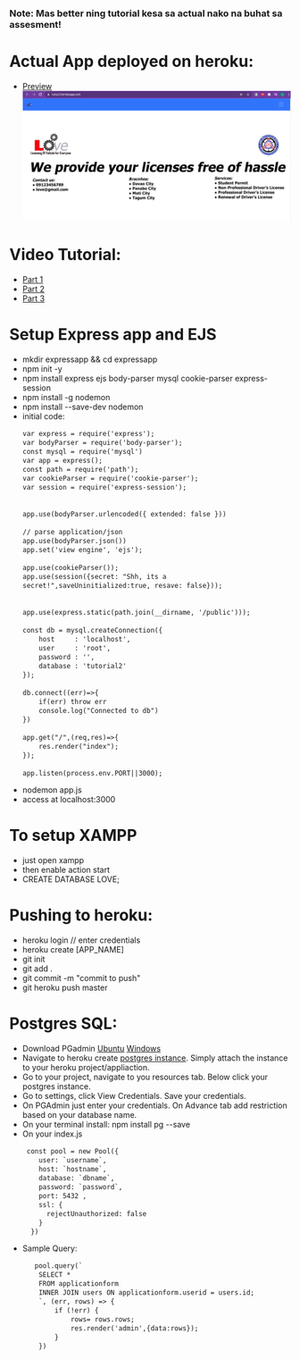 ### Note: Mas better ning tutorial kesa sa actual nako na buhat sa assesment!
# Actual App deployed on heroku:
- [Preview](https://tutut2.herokuapp.com/)
 ![Preview Image](https://raw.githubusercontent.com/josephgcedeno/tutnodeexpress/master/public/prev.png)


# Video Tutorial:
- [Part 1](https://drive.google.com/file/d/1owR9sgzGbcw8f5XTOD3DSH0-HQsBlo48/view?fbclid=IwAR0XOkbvg_oyhMn8fZ8m5v6buV4TIWUTYP0yOqHcDDiQ0P0hNvKF0oWlJsk)
- [Part 2](https://drive.google.com/file/d/1EW8WuRVhYXO7VnLn5Qv9PyR4wJ98CZi3/view?fbclid=IwAR3xyBU98iSdgE17oYlrzYtzEynAB8_65kBsB2gMV7MQcbvR-AcOBcHhm9g)
- [Part 3](https://drive.google.com/file/d/1ZmGOKoDvIfPgAf5sI83jgFwy6hcnyOcY/view?usp=sharing)

# Setup Express app and EJS

- mkdir expressapp && cd expressapp
- npm init -y
- npm install express ejs body-parser mysql cookie-parser express-session
- npm install -g nodemon
- npm install --save-dev nodemon
- initial code: 
    ```
    var express = require('express');
    var bodyParser = require('body-parser');
    const mysql = require('mysql')
    var app = express();
    const path = require('path');
    var cookieParser = require('cookie-parser');
    var session = require('express-session');


    app.use(bodyParser.urlencoded({ extended: false }))

    // parse application/json
    app.use(bodyParser.json())
    app.set('view engine', 'ejs');

    app.use(cookieParser());
    app.use(session({secret: "Shh, its a secret!",saveUninitialized:true, resave: false}));


    app.use(express.static(path.join(__dirname, '/public')));

    const db = mysql.createConnection({
        host     : 'localhost',
        user     : 'root',
        password : '',
        database : 'tutorial2'
    });

    db.connect((err)=>{
        if(err) throw err
        console.log("Connected to db")
    })

    app.get("/",(req,res)=>{
        res.render("index");
    });

    app.listen(process.env.PORT||3000);
    ```
- nodemon app.js
- access at localhost:3000

# To setup XAMPP
- just open xampp 
- then enable action start
- CREATE DATABASE LOVE;
# Pushing to heroku:
- heroku login // enter credentials
- heroku create [APP_NAME] 
- git init
- git add .
- git commit -m "commit to push"
- git heroku push master

# Postgres SQL:
- Download PGadmin [Ubuntu](https://tecadmin.net/how-to-install-pgadmin4-on-ubuntu-20-04/) [Windows](https://www.pgadmin.org/download/pgadmin-4-windows/)
- Navigate to heroku create [postgres instance](https://data.heroku.com/). Simply attach the instance to your heroku project/appliaction.
- Go to your project, navigate to you resources tab. Below click your postgres instance.
- Go to settings, click View Credentials. Save your credentials.
- On PGAdmin just enter your credentials. On Advance tab add restriction based on your database name.
- On your terminal install: npm install pg --save
- On your index.js
  ```
   const pool = new Pool({
      user: `username`, 
      host: `hostname`,
      database: `dbname`, 
      password: `password`, 
      port: 5432 , 
      ssl: {
        rejectUnauthorized: false
      }
    })
  ```
- Sample Query:
  ```
     pool.query(`
      SELECT *
      FROM applicationform
      INNER JOIN users ON applicationform.userid = users.id;
      `, (err, rows) => {
          if (!err) {
              rows= rows.rows;
              res.render('admin',{data:rows});
          } 
      })

  
  ```

